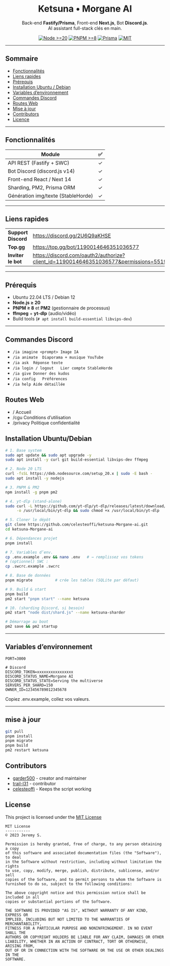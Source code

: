 <h1 align="center">Ketsuna • Morgane AI</h1>

<p align="center">
Back-end <strong>Fastify/Prisma</strong>, Front-end <strong>Next.js</strong>, Bot <strong>Discord.js</strong>.<br>
AI assistant full-stack clés en main.
</p>

<p align="center">
<a href="https://nodejs.org"><img alt="Node >=20" src="https://img.shields.io/badge/node-%E2%89%A520-339933?logo=node.js&logoColor=white"></a>
<a href="https://pnpm.io"><img alt="PNPM >=8"  src="https://img.shields.io/badge/pnpm-%E2%89%A58-F69220?logo=pnpm"></a>
<a href="https://www.prisma.io/"><img alt="Prisma" src="https://img.shields.io/badge/Prisma-ORM-2D3748"></a>
<a href="./LICENSE"><img alt="MIT"   src="https://img.shields.io/github/license/celesteoffi/ketsuna-Morgane-ai"></a>
</p>

---

## Sommaire
- [Fonctionnalités](#fonctionnalités)
- [Liens rapides](#liens-rapides)
- [Prérequis](#prérequis)
- [Installation Ubuntu / Debian](#installation-ubuntudebian)
- [Variables d’environnement](#variables-denvironnement)
- [Commandes Discord](#commandes-discord)
- [Routes Web](#routes-web)
- [Mise à jour](#mise-à-jour)
- [Contributors](#contributors)
- [Licence](#licence)

---

## Fonctionnalités

| Module | ✅ |
|--------|:--:|
| API REST (Fastify + SWC) | ✓ |
| Bot Discord (discord.js v14) | ✓ |
| Front-end React / Next 14 | ✓ |
| Sharding, PM2, Prisma ORM | ✓ |
| Génération img/texte (StableHorde) | ✓ |

---

## Liens rapides

| | |
|---|---|
| **Support Discord** | <https://discord.gg/2U6Q9aKHSE> |
| **Top.gg** | <https://top.gg/bot/1190014646351036577> |
| **Inviter le bot** | <https://discord.com/oauth2/authorize?client_id=1190014646351036577&permissions=551903627328&scope=bot> |

---

## Prérequis

* Ubuntu 22.04 LTS / Debian 12
* **Node.js ≥ 20**
* **PNPM ≥ 8** et **PM2** (gestionnaire de processus)
* **ffmpeg** + **yt-dlp** (audio/vidéo)
* Build tools (`# apt install build-essential libvips-dev`)

---

## Commandes Discord

- `/ia imagine <prompt>	Image IA`
- `/ia animate	Diaporama + musique YouTube`
- `/ia ask	Réponse texte`
- `/ia login / logout	Lier compte StableHorde`
- `/ia give	Donner des kudos`
- `/ia config	Préférences`
- `/ia help	Aide détaillée`

## Routes Web

- /	Accueil
- /cgu	Conditions d’utilisation
- /privacy	Politique confidentialité

## Installation Ubuntu/Debian

```bash
# 1. Base system
sudo apt update && sudo apt upgrade -y
sudo apt install -y curl git build-essential libvips-dev ffmpeg

# 2. Node 20 LTS
curl -fsSL https://deb.nodesource.com/setup_20.x | sudo -E bash -
sudo apt install -y nodejs

# 3. PNPM & PM2
npm install -g pnpm pm2

# 4. yt-dlp (stand-alone)
sudo curl -L https://github.com/yt-dlp/yt-dlp/releases/latest/download/yt-dlp \
     -o /usr/local/bin/yt-dlp && sudo chmod +x /usr/local/bin/yt-dlp

# 5. Cloner le dépôt
git clone https://github.com/celesteoffi/ketsuna-Morgane-ai.git
cd ketsuna-Morgane-ai

# 6. Dépendances projet
pnpm install

# 7. Variables d’env.
cp .env.example .env && nano .env   # → remplissez vos tokens
# (optionnel) SWC :
cp .swcrc.example .swcrc

# 8. Base de données
pnpm migrate          # crée les tables (SQLite par défaut)

# 9. Build & start
pnpm build
pm2 start "pnpm start" --name ketsuna

# 10. (sharding Discord, si besoin)
pm2 start "node dist/shard.js" --name ketsuna-sharder

# Démarrage au boot
pm2 save && pm2 startup
```
---

## Variables d’environnement

```
PORT=3000

# Discord
DISCORD_TOKEN=xxxxxxxxxxxxxxxx
DISCORD_STATUS_NAME=Morgane AI
DISCORD_STATUS_STATE=Serving the multiverse
SERVERS_PER_SHARD=150
OWNER_ID=123456789012345678
```
Copiez .env.example, collez vos valeurs.

---

## mise à jour

```bash
git pull
pnpm install
pnpm migrate         
pnpm build
pm2 restart ketsuna
```

## Contributors

- [garder500](https://github.com/garder500) - creator and maintainer
- [trail-l31](https://github.com/trail-l31) - contributor
- [celesteoffi](https://github.com/celesteoffi) - Keeps the script working


## License

This project is licensed under the [MIT License](https://opensource.org/license/mit/)

```
MIT License
-----------
© 2023 Jeremy S.

Permission is hereby granted, free of charge, to any person obtaining a copy
of this software and associated documentation files (the "Software"), to deal
in the Software without restriction, including without limitation the rights
to use, copy, modify, merge, publish, distribute, sublicense, and/or sell
copies of the Software, and to permit persons to whom the Software is
furnished to do so, subject to the following conditions:

The above copyright notice and this permission notice shall be included in all
copies or substantial portions of the Software.

THE SOFTWARE IS PROVIDED "AS IS", WITHOUT WARRANTY OF ANY KIND, EXPRESS OR
IMPLIED, INCLUDING BUT NOT LIMITED TO THE WARRANTIES OF MERCHANTABILITY,
FITNESS FOR A PARTICULAR PURPOSE AND NONINFRINGEMENT. IN NO EVENT SHALL THE
AUTHORS OR COPYRIGHT HOLDERS BE LIABLE FOR ANY CLAIM, DAMAGES OR OTHER
LIABILITY, WHETHER IN AN ACTION OF CONTRACT, TORT OR OTHERWISE, ARISING FROM,
OUT OF OR IN CONNECTION WITH THE SOFTWARE OR THE USE OR OTHER DEALINGS IN THE
SOFTWARE.

```